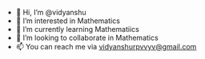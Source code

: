 - 👋 Hi, I’m @vidyanshu
- 👀 I’m interested in Mathematics
- 🌱 I’m currently learning Mathematiics
- 💞️ I’m looking to collaborate in Mathematics
- 📫 You can reach me via vidyanshurpvvyv@gmail.com

<!---
heymatheists/heymatheists is a ✨ special ✨ repository because its `README.md` (this file) appears on your GitHub profile.
You can click the Preview link to take a look at your changes.
--->

